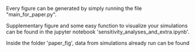 Every figure can be generated by simply running the file "main_for_paper.py".

Supplementary figure and some easy function to visualize your simulations can be found in the jupyter notebook 'sensitivity_analyses_and_extra.ipynb'.

Inside the folder 'paper_fig', data from simulations already run can be found
